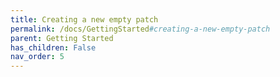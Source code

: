 ```yaml
---
title: Creating a new empty patch
permalink: /docs/GettingStarted#creating-a-new-empty-patch
parent: Getting Started
has_children: False
nav_order: 5
---
```

